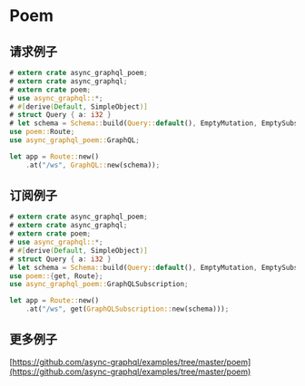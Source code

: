 # Poem

## 请求例子

```rust
# extern crate async_graphql_poem;
# extern crate async_graphql;
# extern crate poem;
# use async_graphql::*;
# #[derive(Default, SimpleObject)]
# struct Query { a: i32 }
# let schema = Schema::build(Query::default(), EmptyMutation, EmptySubscription).finish();
use poem::Route;
use async_graphql_poem::GraphQL;

let app = Route::new()
    .at("/ws", GraphQL::new(schema));
```

## 订阅例子

```rust
# extern crate async_graphql_poem;
# extern crate async_graphql;
# extern crate poem;
# use async_graphql::*;
# #[derive(Default, SimpleObject)]
# struct Query { a: i32 }
# let schema = Schema::build(Query::default(), EmptyMutation, EmptySubscription).finish();
use poem::{get, Route};
use async_graphql_poem::GraphQLSubscription;

let app = Route::new()
    .at("/ws", get(GraphQLSubscription::new(schema)));
```

## 更多例子

[https://github.com/async-graphql/examples/tree/master/poem](https://github.com/async-graphql/examples/tree/master/poem)
